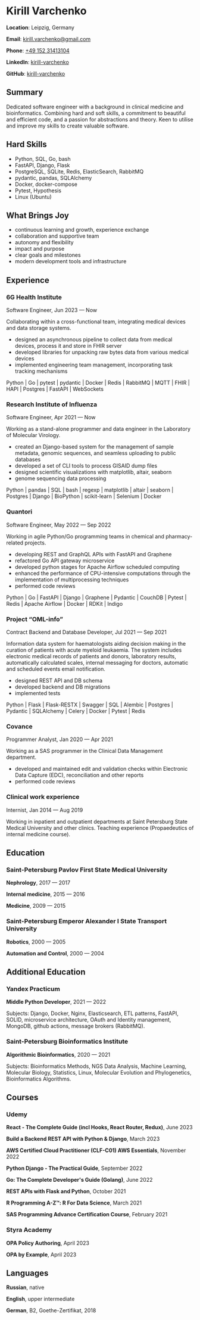 # Kirill Varchenko

**Location**: Leipzig, Germany

**Email**: [kirill.varchenko@gmail.com](mailto:kirill.varchenko@gmail.com)

**Phone**: [+49 152 31413104](tel:+4915231413104)

**LinkedIn**: [kirill-varchenko](https://www.linkedin.com/in/kirill-varchenko/)

**GitHub**: [kirill-varchenko](https://github.com/kirill-varchenko/)

## Summary

Dedicated software engineer with a background in clinical medicine and bioinformatics. Combining hard and soft skills, a commitment to beautiful and efficient code, and a passion for abstractions and theory. Keen to utilise and improve my skills to create valuable software.

## Hard Skills

- Python, SQL, Go, bash
- FastAPI, Django, Flask
- PostgreSQL, SQLite, Redis, ElasticSearch, RabbitMQ
- pydantic, pandas, SQLAlchemy
- Docker, docker-compose
- Pytest, Hypothesis
- Linux (Ubuntu)

## What Brings Joy

- continuous learning and growth, experience exchange
- collaboration and supportive team
- autonomy and flexibility
- impact and purpose
- clear goals and milestones
- modern development tools and infrastructure

## Experience

### 6G Health Institute

Software Engineer, Jun 2023 — Now

Collaborating within a cross-functional team, integrating medical devices and data storage systems.
- designed an asynchronous pipeline to collect data from medical devices, process it and store in FHIR server
- developed libraries for unpacking raw bytes data from various medical devices
- implemented engineering team management, incorporating task tracking mechanisms

Python | Go | pytest | pydantic | Docker | Redis | RabbitMQ | MQTT | FHIR | HAPI | Postgres | FastAPI | WebSockets
### Research Institute of Influenza

Software Engineer, Apr 2021 — Now

Working as a stand-alone programmer and data engineer in the Laboratory of Molecular Virology.
- created an Django-based system for the management of sample metadata, genomic sequences, and seamless uploading to public databases
- developed a set of CLI tools to process GISAID dump files
- designed scientific visualizations with matplotlib, altair, seaborn
- genome sequencing data processing

Python | pandas | SQL | bash | regexp | matplotlib | altair | seaborn | Postgres | Django | BioPython | scikit-learn | Selenium | Docker
### Quantori

Software Engineer, May 2022 — Sep 2022

Working in agile Python/Go programming teams in chemical and pharmacy-related projects.
- developing REST and GraphQL APIs with FastAPI and Graphene
- refactored Go API gateway microservice
- developed python stages for Apache Airflow scheduled computing
- enhanced the performance of CPU-intensive computations through the implementation of multiprocessing techniques
- performed code reviews

Python | Go | FastAPI | Django | Graphene | Pydantic | CouchDB | Pytest | Redis | Apache Airflow | Docker | RDKit | Indigo
### Project “OML-info”

Contract Backend and Database Developer, Jul 2021 — Sep 2021

Information data system for haematologists aiding decision making in the curation of patients with acute myeloid leukaemia. The system includes electronic medical records of patients and donors, laboratory results, automatically calculated scales, internal messaging for doctors, automatic and scheduled events email notification.
- designed REST API and DB schema
- developed backend and DB migrations
- implemented tests

Python | Flask | Flask-RESTX | Swagger | SQL | Alembic | Postgres | Pydantic | SQLAlchemy | Celery | Docker | Pytest | Redis
### Covance

Programmer Analyst, Jan 2020 — Apr 2021

Working as a SAS programmer in the Clinical Data Management department.
- developed and maintained edit and validation checks within Electronic Data Capture (EDC), reconciliation and other reports
- performed code reviews

### Clinical work experience

Internist, Jan 2014 — Aug 2019

Working in inpatient and outpatient departments at Saint Petersburg State Medical University and other clinics. Teaching experience (Propaedeutics of internal medicine course).


## Education

### Saint-Petersburg Pavlov First State Medical University

**Nephrology**, 2017 — 2017

**Internal medicine**, 2015 — 2016

**Medicine**, 2009 — 2015
### Saint-Petersburg Emperor Alexander I State Transport University

**Robotics**, 2000 — 2005

**Automation and Control**, 2000 — 2004

## Additional Education

### Yandex Practicum

**Middle Python Developer**, 2021 — 2022

Subjects: Django, Docker, Nginx, Elasticsearch, ETL patterns, FastAPI, SOLID, microservice architecture, OAuth and Identity management, MongoDB, github actions, message brokers (RabbitMQ).
### Saint-Petersburg Bioinformatics Institute

**Algorithmic Bioinformatics**, 2020 — 2021

Subjects: Bioinformatics Methods, NGS Data Analysis, Machine Learning, Molecular Biology, Statistics, Linux, Molecular Evolution and Phylogenetics, Bioinformatics Algorithms.

## Courses

### Udemy

**React - The Complete Guide (incl Hooks, React Router, Redux)**, June 2023

**Build a Backend REST API with Python & Django**, March 2023

**AWS Certified Cloud Practitioner (CLF-C01) AWS Essentials**, November 2022

**Python Django - The Practical Guide**, September 2022

**Go: The Complete Developer's Guide (Golang)**, June 2022

**REST APIs with Flask and Python**, October 2021

**R Programming A-Z™: R For Data Science**, March 2021

**SAS Programming Advance Certification Course**, February 2021
### Styra Academy

**OPA Policy Authoring**, April 2023

**OPA by Example**, April 2023

## Languages

**Russian**, native

**English**, upper intermediate

**German**, B2, Goethe-Zertifikat, 2018
